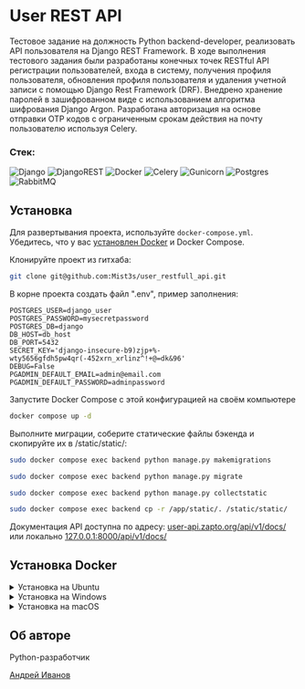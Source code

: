 # User REST API
Тестовое задание на должность Python backend-developer, реализовать API пользователя на Django REST Framework. 
В ходе выполнения тестового задания были разработаны конечных точек RESTful API регистрации пользователей, 
входа в систему, получения профиля пользователя, обновления профиля пользователя и удаления учетной записи с 
помощью Django Rest Framework (DRF). Внедрено хранение паролей в зашифрованном виде c использованием алгоритма 
шифрования Django Argon. Разработана авторизация на основе отправки OTP кодов с ограниченным срокам действия 
на почту пользователю используя Celery.

### Стек:
![Django](https://img.shields.io/badge/django-%23092E20.svg?style=for-the-badge&logo=django&logoColor=white)
![DjangoREST](https://img.shields.io/badge/DJANGO-REST-ff1709?style=for-the-badge&logo=django&logoColor=white&color=ff1709&labelColor=gray)
![Docker](https://img.shields.io/badge/docker-%230db7ed.svg?style=for-the-badge&logo=docker&logoColor=white)
![Celery](https://img.shields.io/badge/celery-%23a9cc54.svg?style=for-the-badge&logo=celery&logoColor=ddf4a4)
![Gunicorn](https://img.shields.io/badge/gunicorn-%298729.svg?style=for-the-badge&logo=gunicorn&logoColor=white)
![Postgres](https://img.shields.io/badge/postgres-%23316192.svg?style=for-the-badge&logo=postgresql&logoColor=white)
![RabbitMQ](https://img.shields.io/badge/Rabbitmq-FF6600?style=for-the-badge&logo=rabbitmq&logoColor=white)


## Установка

Для развертывания проекта, используйте `docker-compose.yml`. Убедитесь, что у вас [установлен Docker](#установка-docker) и Docker Compose.

Клонируйте проект из гитхаба:
```bash
git clone git@github.com:Mist3s/user_restfull_api.git
```
В корне проекта создать файл ".env", пример заполнения:
```text
POSTGRES_USER=django_user
POSTGRES_PASSWORD=mysecretpassword
POSTGRES_DB=django
DB_HOST=db_host
DB_PORT=5432
SECRET_KEY='django-insecure-b9)zjp+%-wty5656gfdh5pw4qr(-452xrn_xrlinz^!+@=dk&96'
DEBUG=False
PGADMIN_DEFAULT_EMAIL=admin@email.com
PGADMIN_DEFAULT_PASSWORD=adminpassword
```

Запустите Docker Compose с этой конфигурацией на своём компьютере
```bash
docker compose up -d
```
Выполните миграции, соберите статические файлы бэкенда и скопируйте их в /static/static/:
```bash
sudo docker compose exec backend python manage.py makemigrations
```
```bash
sudo docker compose exec backend python manage.py migrate
```
```bash
sudo docker compose exec backend python manage.py collectstatic
```
```bash
sudo docker compose exec backend cp -r /app/static/. /static/static/
```
Документация API доступна по адресу:
[user-api.zapto.org/api/v1/docs/](https://user-api.zapto.org/api/v1/docs/)
или локально
[127.0.0.1:8000/api/v1/docs/](http://127.0.0.1:8000/api/v1/docs/)



## Установка Docker

<details>
<summary>Установка на Ubuntu</summary>

1. ```bash
    sudo apt-get update
   ```
2. ```bash
    sudo apt-get install -y apt-transport-https ca-certificates curl software-properties-common
   ```
3. ```bash
    curl -fsSL https://download.docker.com/linux/ubuntu/gpg | sudo gpg --dearmor -o /usr/share/keyrings/docker-archive-keyring.gpg
   ```
4. ```bash
    echo "deb [signed-by=/usr/share/keyrings/docker-archive-keyring.gpg] https://download.docker.com/linux/ubuntu $(lsb_release -cs) stable" | sudo tee /etc/apt/sources.list.d/docker.list > /dev/null
   ```
5. ```bash
    sudo apt-get update
   ```
6. ```bash
    sudo apt-get install -y docker-ce docker-ce-cli containerd.io
   ```
7. ```bash
    sudo usermod -aG docker $USER
   ```
8. ```bash
    sudo reboot
   ```
</details>

<details>
<summary>Установка на Windows</summary>

1. Скачайте установщик Docker Desktop с [официального сайта Docker](https://www.docker.com/products/docker-desktop) и выполните его установку.
2. Запустите Docker Desktop после установки.

</details>

<details>
<summary>Установка на macOS</summary>

1. Скачайте установщик Docker Desktop с [официального сайта Docker](https://www.docker.com/products/docker-desktop) и выполните его установку.
2. Запустите Docker Desktop после установки.

</details>

## Об авторе
Python-разработчик

[Андрей Иванов](https://github.com/Mist3s)
